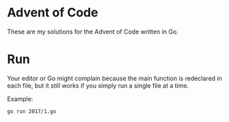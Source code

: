 # Advent of Code

These are my solutions for the Advent of Code written in Go.

# Run

Your editor or Go might complain because the main function is redeclared in each file, but it still works if you simply run a single file at a time.

Example:

`go run 2017/1.go`